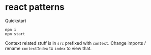 # react patterns

Quickstart

```
npm i
npm start
```

Context related stuff is in `src` prefixed with `context`. Change imports / rename `contextIndex` to `index` to view that.
